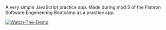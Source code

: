 A very simple JavaScript practice app. Made during mod 3 of the Flatiron Software Engeneering Bootcamp as a practice app.

[![Watch-The-Demo](https://i.imgur.com/e1Av6je.png)](https://youtu.be/zq85EV_JYMA)
